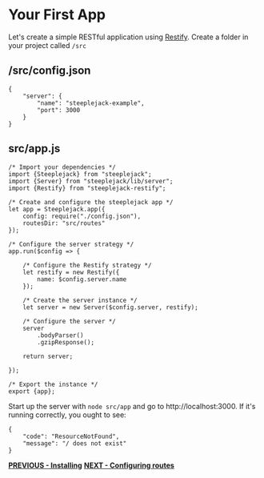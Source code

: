 # Your First App

Let's create a simple RESTful application using [Restify](http://restify.com).  Create a folder in your project called `/src`

## /src/config.json

    {
        "server": {
            "name": "steeplejack-example",
            "port": 3000
        }
    }

## src/app.js

    /* Import your dependencies */
    import {Steeplejack} from "steeplejack";
    import {Server} from "steeplejack/lib/server";
    import {Restify} from "steeplejack-restify";

    /* Create and configure the steeplejack app */
    let app = Steeplejack.app({
        config: require("./config.json"),
        routesDir: "src/routes"
    });

    /* Configure the server strategy */
    app.run($config => {

        /* Configure the Restify strategy */
        let restify = new Restify({
            name: $config.server.name
        });

        /* Create the server instance */
        let server = new Server($config.server, restify);

        /* Configure the server */
        server
            .bodyParser()
            .gzipResponse();

        return server;

    });

    /* Export the instance */
    export {app};

Start up the server with `node src/app` and go to http://localhost:3000.  If it's running correctly, you ought to see:

    {
        "code": "ResourceNotFound",
        "message": "/ does not exist"
    }

**[PREVIOUS - Installing](index.md)**
**[NEXT - Configuring routes](02-your-first-app.md)**
